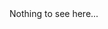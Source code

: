 <head>
  <link rel="icon" href="favicon.ico" type="image/gif" sizes="16x16">
  <title>This is a thing</title>
  <style>
    a {
      display: none;
    }
  </style>
</head>
Nothing to see here...
